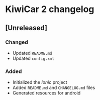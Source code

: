 # KiwiCar 2 changelog

## [Unreleased]

### Changed
- Updated `README.md`
- Updated `config.xml`

### Added
- Initialized the _Ionic_ project
- Added `README.md` and `CHANGELOG.md` files
- Generated resources for android